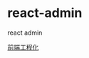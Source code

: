 # react-admin

react admin

[前端工程化](https://juejin.cn/post/7111922283681153038?searchId=20230928235758D2B65B5CFA0E66F85297#heading-31)
